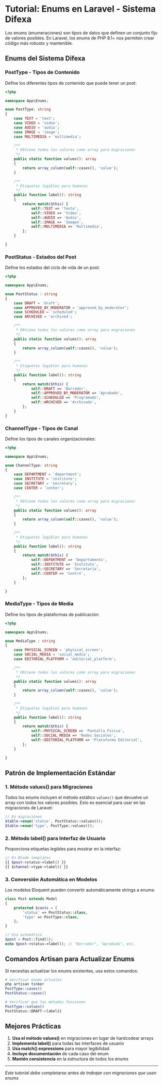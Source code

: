 # Tutorial: Enums en Laravel - Sistema Difexa

Los enums (enumeraciones) son tipos de datos que definen un conjunto fijo de valores posibles. En Laravel, los enums de PHP 8.1+ nos permiten crear código más robusto y mantenible.

## Enums del Sistema Difexa

### PostType - Tipos de Contenido

Define los diferentes tipos de contenido que puede tener un post:

```php
<?php

namespace App\Enums;

enum PostType: string
{
    case TEXT = 'text';
    case VIDEO = 'video';
    case AUDIO = 'audio';
    case IMAGE = 'image';
    case MULTIMEDIA = 'multimedia';

    /**
     * Obtiene todos los valores como array para migraciones
     */
    public static function values(): array
    {
        return array_column(self::cases(), 'value');
    }

    /**
     * Etiquetas legibles para humanos
     */
    public function label(): string
    {
        return match($this) {
            self::TEXT => 'Texto',
            self::VIDEO => 'Video',
            self::AUDIO => 'Audio',
            self::IMAGE => 'Imagen',
            self::MULTIMEDIA => 'Multimedia',
        };
    }

}
```

### PostStatus - Estados del Post

Define los estados del ciclo de vida de un post:

```php
<?php

namespace App\Enums;

enum PostStatus : string
{
    case DRAFT = 'draft';
    case APPROVED_BY_MODERATOR = 'approved_by_moderator';
    case SCHEDULED = 'scheduled';
    case ARCHIVED = 'archived';

    /**
     * Obtiene todos los valores como array para migraciones
     */
    public static function values(): array
    {
        return array_column(self::cases(), 'value');
    }

    /**
     * Etiquetas legibles para humanos
     */
    public function label(): string
    {
        return match($this) {
            self::DRAFT => 'Borrador',
            self::APPROVED_BY_MODERATOR => 'Aprobado',
            self::SCHEDULED => 'Programado',
            self::ARCHIVED => 'Archivado',
        };
    }
}
```

### ChannelType - Tipos de Canal

Define los tipos de canales organizacionales:

```php
<?php

namespace App\Enums;

enum ChannelType: string
{
    case DEPARTMENT = 'department';
    case INSTITUTE = 'institute';
    case SECRETARY = 'secretary';
    case CENTER = 'center';

    /**
     * Obtiene todos los valores como array para migraciones
     */
    public static function values(): array
    {
        return array_column(self::cases(), 'value');
    }

    /**
     * Etiquetas legibles para humanos
     */
    public function label(): string
    {
        return match($this) {
            self::DEPARTMENT => 'Departamento',
            self::INSTITUTE => 'Instituto',
            self::SECRETARY => 'Secretaría',
            self::CENTER => 'Centro',
        };
    }

}
```

### MediaType - Tipos de Media

Define los tipos de plataformas de publicación:

```php
<?php

namespace App\Enums;

enum MediaType : string
{
    case PHYSICAL_SCREEN = 'physical_screen';
    case SOCIAL_MEDIA = 'social_media';
    case EDITORIAL_PLATFORM = 'editorial_platform';

    /**
     * Obtiene todos los valores como array para migraciones
     */
    public static function values(): array
    {
        return array_column(self::cases(), 'value');
    }

    /**
     * Etiquetas legibles para humanos
     */
    public function label(): string
    {
        return match($this) {
            self::PHYSICAL_SCREEN => 'Pantalla Física',
            self::SOCIAL_MEDIA => 'Redes Sociales',
            self::EDITORIAL_PLATFORM => 'Plataforma Editorial',
        };
    }

}
```

## Patrón de Implementación Estándar

### 1. Método values() para Migraciones

Todos los enums incluyen el método estático `values()` que devuelve un array con todos los valores posibles. Esto es esencial para usar en las migraciones de Laravel:

```php
// En migraciones
$table->enum('status', PostStatus::values());
$table->enum('type', PostType::values());
```

### 2. Método label() para Interfaz de Usuario

Proporciona etiquetas legibles para mostrar en la interfaz:

```php
// En Blade templates
{{ $post->status->label() }}
{{ $channel->type->label() }}
```



### 3. Conversión Automática en Modelos

Los modelos Eloquent pueden convertir automáticamente strings a enums:

```php
class Post extends Model
{
    protected $casts = [
        'status' => PostStatus::class,
        'type' => PostType::class,
    ];
}

// Uso automático
$post = Post::find(1);
echo $post->status->label(); // "Borrador", "Aprobado", etc.
```

## Comandos Artisan para Actualizar Enums

Si necesitas actualizar los enums existentes, usa estos comandos:

```bash
# Verificar enums actuales
php artisan tinker
PostType::cases()
PostStatus::cases()

# Verificar que los métodos funcionen
PostType::values()
PostStatus::DRAFT->label()
```

## Mejores Prácticas

1. **Usa el método values()** en migraciones en lugar de hardcodear arrays
2. **Implementa label()** para todas las interfaces de usuario  
3. **Usa match() expressions** para mayor legibilidad
4. **Incluye documentación** de cada caso del enum
5. **Mantén consistencia** en la estructura de todos los enums

---

*Este tutorial debe completarse antes de trabajar con migraciones que usen enums*
